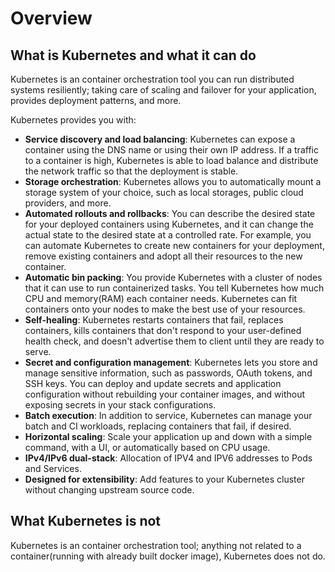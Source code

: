 # Overview

## What is Kubernetes and what it can do

Kubernetes is an container orchestration tool you can run distributed systems resiliently; taking care of scaling and failover for your application, provides deployment patterns, and more.

Kubernetes provides you with:

- **Service discovery and load balancing**: Kubernetes can expose a container using the DNS name or using their own IP address. If a traffic to a container is high, Kubernetes is able to load balance and distribute the network traffic so that the deployment is stable.
- **Storage orchestration**: Kubernetes allows you to automatically mount a storage system of your choice, such as local storages, public cloud providers, and more.
- **Automated rollouts and rollbacks**: You can describe the desired state for your deployed containers using Kubernetes, and it can change the actual state to the desired state at a controlled rate. For example, you can automate Kubernetes to create new containers for your deployment, remove existing containers and adopt all their resources to the new container.
- **Automatic bin packing**: You provide Kubernetes with a cluster of nodes that it can use to run containerized tasks. You tell Kubernetes how much CPU and memory(RAM) each container needs. Kubernetes can fit containers onto your nodes to make the best use of your resources.
- **Self-healing**: Kubernetes restarts containers that fail, replaces containers, kills containers that don't respond to your user-defined health check, and doesn't advertise them to client until they are ready to serve.
- **Secret and configuration management**: Kubernetes lets you store and manage sensitive information, such as passwords, OAuth tokens, and SSH keys. You can deploy and update secrets and application configuration without rebuilding your container images, and without exposing secrets in your stack configurations.
- **Batch execution**: In addition to service, Kubernetes can manage your batch and CI workloads, replacing containers that fail, if desired.
- **Horizontal scaling**: Scale your application up and down with a simple command, with a UI, or automatically based on CPU usage.
- **IPv4/IPv6 dual-stack**: Allocation of IPV4 and IPV6 addresses to Pods and Services.
- **Designed for extensibility**: Add features to your Kubernetes cluster without changing upstream source code.

## What Kubernetes is not

Kubernetes is an container orchestration tool; anything not related to a container(running with already built docker image), Kubernetes does not do.

